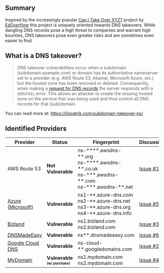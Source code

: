 ## Summary

Inspired by the increasingly popular <a href='https://github.com/EdOverflow/can-i-take-over-xyz' target="_blank">Can I Take Over XYZ?</a> project by <a href='https://github.com/EdOverflow/' target="_blank">EdOverflow</a> this project is uniquely oriented towards DNS takeovers. While dangling DNS records pose a high threat to companies and warrant high bounties, DNS takeovers pose even greater risks and are sometimes even easier to find.

## What is a DNS takeover?

> DNS takeover vulnerabilities occur when a subdomain (subdomain.example.com) or domain has its authoritative nameserver set to a provider (e.g. AWS Route 53, Akamai, Microsoft Azure, etc.) but the hosted zone has been removed or deleted. Consequently, when making a <a href="https://www.diggui.com/#type=A&hostname=github.technology&nameserver=public&public=8.8.8.8&specify=&clientsubnet=&tcp=def&transport=def&mapped=def&nssearch=def&trace=def&recurse=def&edns=def&dnssec=def&subnet=def&cookie=def&all=def&cmd=def&question=def&answer=def&authority=def&additional=def&comments=def&stats=def&multiline=def&short=def&colorize=on" target="_blank">request for DNS records</a> the server responds with a `SERVFAIL` error. This allows an attacker to create the missing hosted zone on the service that was being used and thus control all DNS records for that (sub)domain. <!--For example, if subdomain.example.com was pointing to a GitHub page and the user decided to delete their GitHub page, an attacker can now create a GitHub page, add a CNAME file containing subdomain.example.com, and claim subdomain.example.com.-->

You can read more at: https://0xpatrik.com/subdomain-takeover-ns/

## Identified Providers
Provider                                        | Status         | Fingerprint                                                             | Discussion                                                    
--------------------------------------------- | -------------- | -----------------------------------------------------------------------  | -------------------------------------------------------------------------------------------------------------------------------------------
AWS Route 53 | **Not Vulnerable** | ns-\*\*\*\*.awsdns-\*\*.org<br>ns-\*\*\*\*.awsdns-\*\*.co.uk<br>ns-\*\*\*.awsdns-\*\*.com<br>ns-\*\*\*.awsdns-\*\*.net | <a href="https://github.com/libertalialtd/can-i-take-over-dns/issues/1" target="_blank">Issue #1</a>
<a href="https://azure.microsoft.com/" target="_blank">Azure (Microsoft)</a> | **Vulnerable** | ns1-\*\*.azure-dns.com<br>ns2-\*\*.azure-dns.net<br>ns3-\*\*.azure-dns.org<br>ns4-\*\*.azure-dns.info | <a href="https://github.com/libertalialtd/can-i-take-over-dns/issues/5" target="_blank">Issue #5</a>
<a href="https://bizland.com/" target="_blank">Bizland</a> | **Vulnerable** | ns1.bizland.com<br>ns2.bizland.com | <a href="https://github.com/libertalialtd/can-i-take-over-dns/issues/3" target="_blank">Issue #3</a>
<a href="https://dnsmadeeasy.com/" target="_blank">DNSMadeEasy</a> | **Vulnerable** | ns\*\*.dnsmadeeasy.com | <a href="https://github.com/libertalialtd/can-i-take-over-dns/issues/6" target="_blank">Issue #6</a>
<a href="https://cloud.google.com/" target="_blank">Google Cloud DNS</a> | **Vulnerable** | ns-cloud-\*\*.googledomains.com | <a href="https://github.com/libertalialtd/can-i-take-over-dns/issues/2" target="_blank">Issue #2</a>
<a href="https://mydomain.com/" target="_blank">MyDomain</a> | **Vulnerable <sub><sup>(w/ purchase)</sub></sup>** | ns1.mydomain.com<br>ns2.mydomain.com | <a href="https://github.com/libertalialtd/can-i-take-over-dns/issues/4" target="_blank">Issue #4</a>



